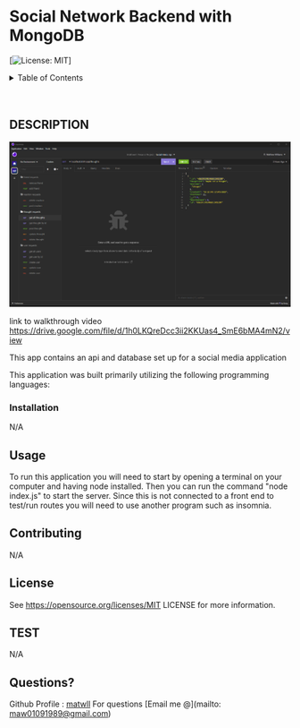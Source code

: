 # Social Network Backend with MongoDB

  [![License: MIT](https://img.shields.io/badge/License-MIT-yellow.svg)]

<!-- TABLE OF CONTENTS -->
<details>
  <summary>Table of Contents</summary>
  <ol>
    <li>
      <a href="#about-the-project">About The Project</a>
      <ul>
        <li><a href="#built-with">Built With</a></li>
      </ul>
    </li>
    <li><a href="#usage">Usage</a></li>
    <li><a href="#contributing">Contributing</a></li>
    <li><a href="#license">License</a></li>
    <li><a href="#contact">Contact</a></li>
    <li><a href="#acknowledgments">Acknowledgments</a></li>
  </ol>
</details>
<br />
<br />

<!-- DESCRIPTION -->
## DESCRIPTION

<!-- ![webpage screenshot](./assets/images/webpage-screenshot.png) -->
<img src="./assets/Screenshot-social-media-api.png" width="600" text-align="center">

link to walkthrough video
https://drive.google.com/file/d/1h0LKQreDcc3ii2KKUas4_SmE6bMA4mN2/view

This app contains an api and database set up for a social media application

This application was built primarily utilizing the following programming languages:



### Installation

N/A

<!-- USAGE EXAMPLES -->
## Usage

To run this application you will need to start by opening a terminal on your computer and having node installed. 
Then you can run the command "node index.js" to start the server. Since this is not connected to a front end to 
test/run routes you will need to use another program such as insomnia.

<!-- CONTRIBUTORING -->
## Contributing

N/A

<!-- LICENSE -->
## License

See https://opensource.org/licenses/MIT LICENSE for more information.

<!-- TEST -->
## TEST
N/A

<!-- Questions -->
## Questions?

Github Profile : <a href="https://github.com/matwll">matwll</a>
For questions [Email me @](mailto: maw01091989@gmail.com)
